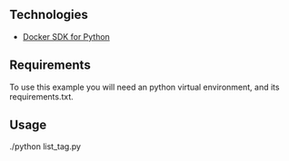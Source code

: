 ## Technologies

* [Docker SDK for Python](https://docker-py.readthedocs.io/en/stable/client.html)

## Requirements

To use this example you will need an python virtual environment, and its requirements.txt.

## Usage

./python list_tag.py
